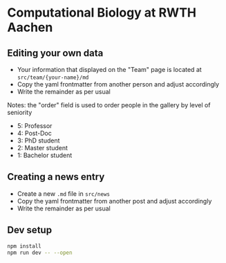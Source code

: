 # Computational Biology at RWTH Aachen

## Editing your own data

- Your information that displayed on the "Team" page is located at `src/team/{your-name}/md`
- Copy the yaml frontmatter from another person and adjust accordingly
- Write the remainder as per usual

Notes: the "order" field is used to order people in the gallery by level of seniority

- 5: Professor
- 4: Post-Doc
- 3: PhD student
- 2: Master student
- 1: Bachelor student

## Creating a news entry

- Create a new `.md` file in `src/news`
- Copy the yaml frontmatter from another post and adjust accordingly
- Write the remainder as per usual


## Dev setup

```bash
npm install
npm run dev -- --open
```
